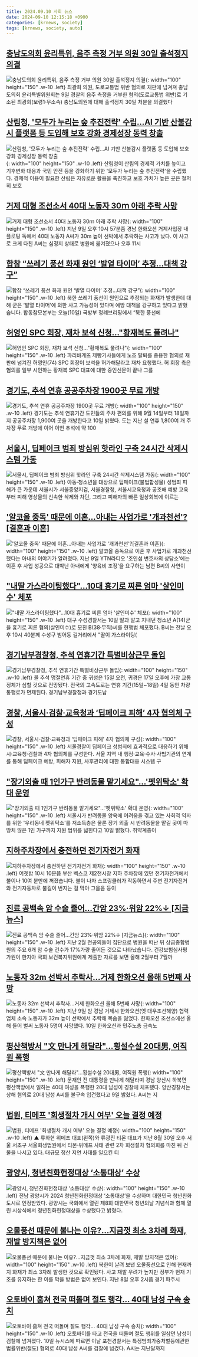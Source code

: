 ```yaml
---
title: 2024.09.10 사회 뉴스
date: 2024-09-10 12:15:18 +0900
categories: [krnews, society]
tags: [krnews, society, auto]
---
```

## [충남도의회 윤리특위, 음주 측정 거부 의원 30일 출석정지 의결](https://n.news.naver.com/mnews/article/001/0014921269)

![충남도의회 윤리특위, 음주 측정 거부 의원 30일 출석정지 의결](https://mimgnews.pstatic.net/image/origin/001/2024/09/09/14921269.jpg?type=nf220_150){: width="100" height="150" .w-10 .left}
최광희 의원, 도로교통법 위반 혐의로 재판에 넘겨져 충남도의회 윤리특별위원회는 9일 경찰의 음주 측정을 거부한 혐의(도로교통법 위반)로 기소된 최광희(보령1·무소속) 충남도의원에 대해 출석정지 30일 처분을 의결했다

## [산림청, '모두가 누리는 숲 추진전략' 수립...AI 기반 산불감시 플랫폼 등 도입해 보호 강화 경제성장 동력 창출](https://n.news.naver.com/mnews/article/030/0003238856)

![산림청, '모두가 누리는 숲 추진전략' 수립...AI 기반 산불감시 플랫폼 등 도입해 보호 강화 경제성장 동력 창출](https://mimgnews.pstatic.net/image/origin/030/2024/09/10/3238856.jpg?type=nf220_150){: width="100" height="150" .w-10 .left}
산림청이 산림의 경제적 가치를 높이고 기후변화 대응과 국민 안전 등을 강화하기 위한 '모두가 누리는 숲 추진전략'을 수립했다. 경제적 이용이 필요한 산림은 자유로운 활용을 촉진하고 보호 가치가 높은 곳은 철저히 보호

## [거제 대형 조선소서 40대 노동자 30ｍ 아래 추락 사망](https://n.news.naver.com/mnews/article/081/0003479146)

![거제 대형 조선소서 40대 노동자 30ｍ 아래 추락 사망](https://mimgnews.pstatic.net/image/origin/081/2024/09/10/3479146.jpg?type=nf220_150){: width="100" height="150" .w-10 .left}
지난 9일 오후 10시 57분쯤 경남 한화오션 거제사업장 내 플로팅 독에서 40대 노동자 A씨가 30m 높이 선박에서 추락하는 사고가 났다. 이 사고로 크게 다친 A씨는 심정지 상태로 병원에 옮겨졌으나 오후 11시

## [합참 “쓰레기 풍선 화재 원인 ‘발열 타이머’ 추정…대책 강구”](https://n.news.naver.com/mnews/article/056/0011797853)

![합참 “쓰레기 풍선 화재 원인 ‘발열 타이머’ 추정…대책 강구”](https://mimgnews.pstatic.net/image/origin/056/2024/09/10/11797853.jpg?type=nf220_150){: width="100" height="150" .w-10 .left}
북한 쓰레기 풍선이 원인으로 추정되는 화재가 발생한데 대해 군은 ‘발열 타이머’에 의한 사고 가능성이 있다며 예방 대책을 강구하고 있다고 밝혔습니다. 합동참모본부는 오늘(10일) 국방부 정례브리핑에서 “북한 풍선에

## [허영인 SPC 회장, 재차 보석 신청…"황재복도 풀려나"](https://n.news.naver.com/mnews/article/003/0012778456)

![허영인 SPC 회장, 재차 보석 신청…"황재복도 풀려나"](https://mimgnews.pstatic.net/image/origin/003/2024/09/10/12778456.jpg?type=nf220_150){: width="100" height="150" .w-10 .left}
파리바게뜨 제빵기사들에게 노조 탈퇴를 종용한 혐의로 재판에 넘겨진 허영인(74) SPC 회장이 보석을 허가해달라고 재차 요청했다. 허 회장 측은 혐의를 일부 시인하는 황재복 SPC 대표에 대한 증인신문이 끝나 그를

## [경기도, 추석 연휴 공공주차장 1900곳 무료 개방](https://n.news.naver.com/mnews/article/469/0000822498)

![경기도, 추석 연휴 공공주차장 1900곳 무료 개방](https://mimgnews.pstatic.net/image/origin/469/2024/09/10/822498.jpg?type=nf220_150){: width="100" height="150" .w-10 .left}
경기도는 추석 연휴기간 도민들의 주차 편의를 위해 9월 14일부터 18일까지 공공주차장 1,900여 곳을 개방한다고 10일 밝혔다. 도는 지난 설 연휴 1,800여 개 주차장 무료 개방에 이어 이번 추석에 약 100

## [서울시, 딥페이크 범죄 방심위 핫라인 구축 24시간 삭제시스템 가동](https://n.news.naver.com/mnews/article/421/0007781244)

![서울시, 딥페이크 범죄 방심위 핫라인 구축 24시간 삭제시스템 가동](https://mimgnews.pstatic.net/image/origin/421/2024/09/10/7781244.jpg?type=nf220_150){: width="100" height="150" .w-10 .left}
아동·청소년을 대상으로 딥페이크(불법합성물) 성범죄 피해가 큰 가운데 서울시가 서울중앙지검, 서울경찰청, 서울시교육청과 공조해 예방 교육부터 피해 영상물의 신속한 삭제와 차단, 그리고 피해자의 빠른 일상회복에 이르는

## ['알코올 중독' 때문에 이혼…아내는 사업가로 '개과천선'?[결혼과 이혼]](https://n.news.naver.com/mnews/article/031/0000868539)

!['알코올 중독' 때문에 이혼…아내는 사업가로 '개과천선'?[결혼과 이혼]](https://mimgnews.pstatic.net/image/origin/031/2024/09/10/868539.jpg?type=nf220_150){: width="100" height="150" .w-10 .left}
알코올 중독으로 이혼 후 사업가로 개과천선했다는 아내의 이야기가 알려졌다. 지난 9일 YTN라디오 '조인섭 변호사의 상담소'에는 이혼 후 사업 성공으로 대박난 아내에게 '양육비 조정'을 요구하는 남편 B씨의 사연이

## ["내딸 가스라이팅했다"…10대 흉기로 찌른 엄마 '살인미수' 체포](https://n.news.naver.com/mnews/article/001/0014922311)

!["내딸 가스라이팅했다"…10대 흉기로 찌른 엄마 '살인미수' 체포](https://mimgnews.pstatic.net/image/origin/001/2024/09/10/14922311.jpg?type=nf220_150){: width="100" height="150" .w-10 .left}
대구 수성경찰서는 10일 딸과 알고 지내던 청소년 A(14)군을 흉기로 찌른 혐의(살인미수)로 모친 B(38·무직)씨를 현행범 체포했다. B씨는 전날 오후 10시 40분께 수성구 범어동 길거리에서 "딸이 가스라이팅(

## [경기남부경찰청, 추석 연휴기간 특별비상근무 돌입](https://n.news.naver.com/mnews/article/002/0002350083)

![경기남부경찰청, 추석 연휴기간 특별비상근무 돌입](https://mimgnews.pstatic.net/image/origin/002/2024/09/10/2350083.jpg?type=nf220_150){: width="100" height="150" .w-10 .left}
올 추석 명절연휴 기간 중 귀성은 15일 오전, 귀경은 17일 오후에 가장 교통 정체가 심할 것으로 전망됐다. 전국의 고속도로는 연휴 기간(15일~18일) 4일 동안 차량 통행료가 면제된다. 경기남부경찰청과 경기도남

## [경찰, 서울시·검찰·교육청과 ‘딥페이크 피해’ 4자 협의체 구성](https://n.news.naver.com/mnews/article/016/0002360855)

![경찰, 서울시·검찰·교육청과 ‘딥페이크 피해’ 4자 협의체 구성](https://mimgnews.pstatic.net/image/origin/016/2024/09/10/2360855.jpg?type=nf220_150){: width="100" height="150" .w-10 .left}
서울경찰이 딥페이크 성범죄에 효과적으로 대응하기 위해 시·교육청·검찰과 4자 협의체를 구성한다. 서울 지역 내 행정·교육·수사·사법기관의 연계를 통해 딥페이크 예방, 피해자 지원, 사후관리에 대한 통합대응 시스템 구

## ["장기외출 때 1인가구 반려동물 맡기세요"…'펫위탁소' 확대 운영](https://n.news.naver.com/mnews/article/421/0007780782)

!["장기외출 때 1인가구 반려동물 맡기세요"…'펫위탁소' 확대 운영](https://mimgnews.pstatic.net/image/origin/421/2024/09/10/7780782.jpg?type=nf220_150){: width="100" height="150" .w-10 .left}
서울시가 반려동물 양육에 어려움을 겪고 있는 사회적 약자를 위한 '우리동네 펫위탁소'를 저소득층은 물론 장기 외출 시 반려동물을 맡길 곳이 마땅치 않은 1인 가구까지 지원 범위를 넓힌다고 10일 밝혔다. 취약계층이

## [지하주차장에서 충전하던 전기자전거 화재](https://n.news.naver.com/mnews/article/052/0002085441)

![지하주차장에서 충전하던 전기자전거 화재](https://mimgnews.pstatic.net/image/origin/052/2024/09/10/2085441.jpg?type=nf220_150){: width="100" height="150" .w-10 .left}
어젯밤 10시 10분쯤 부산 벡스코 제2전시장 지하 주차장에 있던 전기자전거에서 불이나 10여 분만에 꺼졌습니다. 불이 나자 스프링클러가 작동하면서 주변 전기자전거와 전기자동차로 불길이 번지는 걸 막아 그을음 등이

## [진료 공백속 암 수술 줄어…간암 23%·위암 22%↓ [지금뉴스]](https://n.news.naver.com/mnews/article/056/0011797854)

![진료 공백속 암 수술 줄어…간암 23%·위암 22%↓ [지금뉴스]](https://mimgnews.pstatic.net/image/origin/056/2024/09/10/11797854.jpg?type=nf220_150){: width="100" height="150" .w-10 .left}
지난 2월 전공의들이 집단으로 병원을 떠난 뒤 상급종합병원의 주요 6개 암 수술 건수가 17%가량 줄어든 것으로 나타났습니다. 건강보험심사평가원이 한지아 국회 보건복지위원에게 제출한 자료를 보면 올해 2월부터 7월까

## [노동자 32m 선박서 추락사…거제 한화오션 올해 5번째 사망](https://n.news.naver.com/mnews/article/028/0002706736)

![노동자 32m 선박서 추락사…거제 한화오션 올해 5번째 사망](https://mimgnews.pstatic.net/image/origin/028/2024/09/10/2706736.jpg?type=nf220_150){: width="100" height="150" .w-10 .left}
지난 9일 밤 경남 거제시 한화오션(옛 대우조선해양) 협력업체 소속 노동자가 32m 높이 선박에서 추락해 목숨을 잃었다. 한화오션 조선소에선 올해 들어 벌써 노동자 5명이 사망했다. 10일 한화오션과 민주노총 금속노

## [평산책방서 "文 만나게 해달라"…횡설수설 20대男, 여직원 폭행](https://n.news.naver.com/mnews/article/025/0003385233)

![평산책방서 "文 만나게 해달라"…횡설수설 20대男, 여직원 폭행](https://mimgnews.pstatic.net/image/origin/025/2024/09/09/3385233.jpg?type=nf220_150){: width="100" height="150" .w-10 .left}
문재인 전 대통령을 만나게 해달라며 경남 양산시 하북면 평산책방에서 일하는 40대 여성을 폭행한 20대 남성이 경찰에 체포됐다. 양산경찰서는 상해 혐의로 20대 남성 A씨를 불구속 입건했다고 9일 밝혔다. A씨는 지

## [법원, 티메프 '회생절차 개시 여부' 오늘 결정 예정](https://n.news.naver.com/mnews/article/055/0001188861)

![법원, 티메프 '회생절차 개시 여부' 오늘 결정 예정](https://mimgnews.pstatic.net/image/origin/055/2024/09/10/1188861.jpg?type=nf220_150){: width="100" height="150" .w-10 .left}
▲ 류화현 위메프 대표(왼쪽)와 류광진 티몬 대표가 지난 8월 30일 오후 서울 서초구 서울회생법원에서 티몬·위메프 사태 관련 2차 회생절차 협의회를 마친 뒤 건물을 나서고 있다. 대규모 정산 지연 사태를 일으킨 티

## [광양시, 청년친화헌정대상 ‘소통대상’ 수상](https://n.news.naver.com/mnews/article/005/0001724228)

![광양시, 청년친화헌정대상 ‘소통대상’ 수상](https://mimgnews.pstatic.net/image/origin/005/2024/09/10/1724228.jpg?type=nf220_150){: width="100" height="150" .w-10 .left}
전남 광양시가 2024 청년친화헌정대상 ‘소통대상’을 수상하며 대한민국 청년친화도시로 인정받았다. 광양시는 국회에서 열린 제8회 대한민국 청년의날 기념식과 함께 열린 시상식에서 청년친화헌정대상을 수상했다고 밝혔다.

## [오물풍선 때문에 불나는 이유?…지금껏 최소 3차례 화재, 재발 방지책은 없어](https://n.news.naver.com/mnews/article/032/0003319924)

![오물풍선 때문에 불나는 이유?…지금껏 최소 3차례 화재, 재발 방지책은 없어](https://mimgnews.pstatic.net/image/origin/032/2024/09/09/3319924.jpg?type=nf220_150){: width="100" height="150" .w-10 .left}
북한이 날려 보낸 오물풍선으로 인해 현재까지 화재가 최소 3차례 발생한 것으로 확인됐다. 사고 재발 우려가 높지만 정부가 현재 기조를 유지하는 한 이를 막을 방법은 없어 보인다. 지난 8일 오후 2시쯤 경기 파주시

## [오토바이 훔쳐 전국 떠돌며 절도 행각… 40대 남성 구속 송치](https://n.news.naver.com/mnews/article/417/0001026537)

![오토바이 훔쳐 전국 떠돌며 절도 행각… 40대 남성 구속 송치](https://mimgnews.pstatic.net/image/origin/417/2024/09/10/1026537.jpg?type=nf220_150){: width="100" height="150" .w-10 .left}
오토바이를 타고 전국을 떠돌며 절도 행위를 일삼던 남성이 검찰에 넘겨졌다. 10일 뉴시스에 따르면 이날 포천경찰서는 특정범죄가중처벌등에관한법률위반(절도) 혐의로 40대 남성 A씨를 검찰에 넘겼다. A씨는 지난달까지

